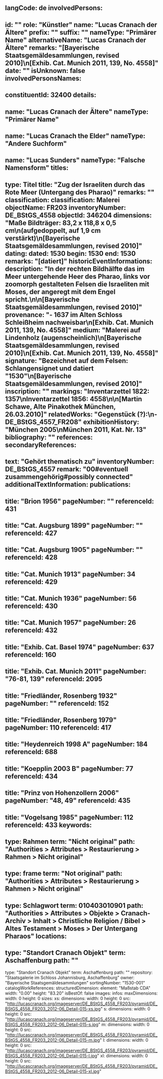 langCode: de
involvedPersons: 
 - 
   id: ""
  role: "Künstler"
  name: "Lucas Cranach der Ältere"
  prefix: ""
  suffix: ""
  nameType: "Primärer Name"
  alternativeName: "Lucas Cranach der Ältere"
  remarks: "[Bayerische Staatsgemäldesammlungen, revised 2010]\n[Exhib. Cat. Munich 2011, 139, No. 4558]"
  date: ""
  isUnknown: false
involvedPersonsNames: 
 - 
   constituentId: 32400
  details: 
   - 
   name: "Lucas Cranach der Ältere"
    nameType: "Primärer Name"
   - 
   name: "Lucas Cranach the Elder"
    nameType: "Andere Suchform"
   - 
   name: "Lucas Sunders"
    nameType: "Falsche Namensform"
titles: 
 - 
   type: Titel
  title: "Zug der Israeliten durch das Rote Meer (Untergang des Pharao)"
  remarks: ""
classification: 
 classification: Malerei
objectName: FR203
inventoryNumber: DE_BStGS_4558
objectId: 346204
dimensions: "Maße Bildträger: 83,2 x 118,8 x 0,5 cm\n(aufgedoppelt, auf 1,9 cm verstärkt)\n[Bayerische Staatsgemäldesammlungen, revised 2010]"
dating: 
 dated: 1530
 begin: 1530
 end: 1530
 remarks: "[datiert]"
 historicEventInformations: 
description: "In der rechten Bildhälfte das im Meer untergehende Heer des Pharao, links vor zoomorph gestalteten Felsen die Israeliten mit Moses, der angeregt mit dem Engel spricht.\n\n[Bayerische Staatsgemäldesammlungen, revised 2010]"
provenance: "- 1637 im Alten Schloss Schleißheim nachweisbar\n[Exhib. Cat. Munich 2011, 139, No. 4558]"
medium: "Malerei auf Lindenholz (augenscheinlich)\n[Bayerische Staatsgemäldesammlungen, revised 2010]\n[Exhib. Cat. Munich 2011, 139, No. 4558]"
signature: "Bezeichnet auf dem Felsen: Schlangensignet und datiert \"1530\"\n[Bayerische Staatsgemäldesammlungen, revised 2010]"
inscription: ""
markings: "Inventarzettel 1822: 1357\nInventarzettel 1856: 4558\n\n[Martin Schawe, Alte Pinakothek München, 26.03.2010]"
relatedWorks: "Gegenstück (?):\n- DE_BStGS_4557_FR208"
exhibitionHistory: "München 2005\nMünchen 2011, Kat. Nr. 13"
bibliography: ""
references: 
secondaryReferences: 
 - 
   text: "Gehört thematisch zu"
  inventoryNumber: DE_BStGS_4557
  remark: "00#eventuell zusammengehörig#possibly connected"
additionalTextInformation: 
publications: 
 - 
   title: "Brion 1956"
  pageNumber: ""
  referenceId: 431
 - 
   title: "Cat. Augsburg 1899"
  pageNumber: ""
  referenceId: 427
 - 
   title: "Cat. Augsburg 1905"
  pageNumber: ""
  referenceId: 428
 - 
   title: "Cat. Munich 1913"
  pageNumber: 34
  referenceId: 429
 - 
   title: "Cat. Munich 1936"
  pageNumber: 56
  referenceId: 430
 - 
   title: "Cat. Munich 1957"
  pageNumber: 26
  referenceId: 432
 - 
   title: "Exhib. Cat. Basel 1974"
  pageNumber: 637
  referenceId: 160
 - 
   title: "Exhib. Cat. Munich 2011"
  pageNumber: "76-81, 139"
  referenceId: 2095
 - 
   title: "Friedländer, Rosenberg 1932"
  pageNumber: ""
  referenceId: 152
 - 
   title: "Friedländer, Rosenberg 1979"
  pageNumber: 110
  referenceId: 417
 - 
   title: "Heydenreich 1998 A"
  pageNumber: 184
  referenceId: 688
 - 
   title: "Koepplin 2003 B"
  pageNumber: 77
  referenceId: 434
 - 
   title: "Prinz von Hohenzollern 2006"
  pageNumber: "48, 49"
  referenceId: 435
 - 
   title: "Vogelsang 1985"
  pageNumber: 112
  referenceId: 433
keywords: 
 - 
   type: Rahmen
  term: "Nicht original"
  path: "Authorities > Attributes > Restaurierung > Rahmen > Nicht original"
 - 
   type: frame
  term: "Not original"
  path: "Authorities > Attributes > Restaurierung > Rahmen > Nicht original"
 - 
   type: Schlagwort
  term: 010403010901
  path: "Authorities > Attributes > Objekte > Cranach-Archiv > Inhalt > Christliche Religion / Bibel > Altes Testament > Moses > Der Untergang Pharaos"
locations: 
 - 
   type: "Standort Cranach Objekt"
  term: Aschaffenburg
  path: ""
 - 
   type: "Standort Cranach Objekt"
  term: Aschaffenburg
  path: ""
repository: "Staatsgalerie im Schloss Johannisburg, Aschaffenburg"
owner: "Bayerische Staatsgemäldesammlungen"
sortingNumber: "1530-001"
catalogWorkReferences: 
structuredDimension: 
 element: "Maßstab CDA"
 width: "0.00"
 height: "83.20"
isBestOf: false
images: 
 infos: 
  maxDimensions: 
   width: 0
   height: 0
 sizes: 
  xs: 
   dimensions: 
    width: 0
    height: 0
   src: "http://lucascranach.org/imageserver/DE_BStGS_4558_FR203/pyramid/DE_BStGS_4558_FR203_2012-06_Detail-015-xs.jpg"
  s: 
   dimensions: 
    width: 0
    height: 0
   src: "http://lucascranach.org/imageserver/DE_BStGS_4558_FR203/pyramid/DE_BStGS_4558_FR203_2012-06_Detail-015-s.jpg"
  m: 
   dimensions: 
    width: 0
    height: 0
   src: "http://lucascranach.org/imageserver/DE_BStGS_4558_FR203/pyramid/DE_BStGS_4558_FR203_2012-06_Detail-015-m.jpg"
  l: 
   dimensions: 
    width: 0
    height: 0
   src: "http://lucascranach.org/imageserver/DE_BStGS_4558_FR203/pyramid/DE_BStGS_4558_FR203_2012-06_Detail-015-l.jpg"
  xl: 
   dimensions: 
    width: 0
    height: 0
   src: "http://lucascranach.org/imageserver/DE_BStGS_4558_FR203/pyramid/DE_BStGS_4558_FR203_2012-06_Detail-015-xl.jpg"